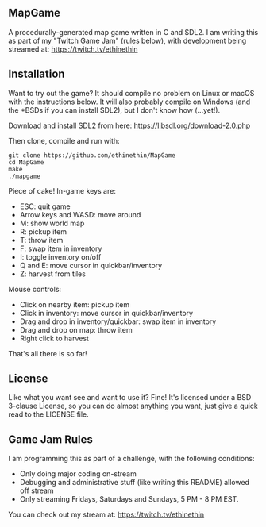 MapGame
-

A procedurally-generated map game written in C and SDL2. I am writing this as part of my "Twitch Game Jam" (rules below), with development being streamed at: https://twitch.tv/ethinethin

Installation
-

Want to try out the game? It should compile no problem on Linux or macOS with the instructions below. It will also probably compile on Windows (and the *BSDs if you can install SDL2), but I don't know how (...yet!).

Download and install SDL2 from here: https://libsdl.org/download-2.0.php

Then clone, compile and run with:

    git clone https://github.com/ethinethin/MapGame
    cd MapGame
    make
    ./mapgame

Piece of cake! In-game keys are:

- ESC: quit game
- Arrow keys and WASD: move around
- M: show world map
- R: pickup item
- T: throw item
- F: swap item in inventory
- I: toggle inventory on/off
- Q and E: move cursor in quickbar/inventory
- Z: harvest from tiles

Mouse controls:

- Click on nearby item: pickup item
- Click in inventory: move cursor in quickbar/inventory
- Drag and drop in inventory/quickbar: swap item in inventory
- Drag and drop on map: throw item
- Right click to harvest

That's all there is so far!

License
-

Like what you want see and want to use it? Fine! It's licensed under a BSD 3-clause License, so you can do almost anything you want, just give a quick read to the LICENSE file.

Game Jam Rules
-

I am programming this as part of a challenge, with the following conditions:

- Only doing major coding on-stream
- Debugging and administrative stuff (like writing this README) allowed off stream
- Only streaming Fridays, Saturdays and Sundays, 5 PM - 8 PM EST.

You can check out my stream at: https://twitch.tv/ethinethin

